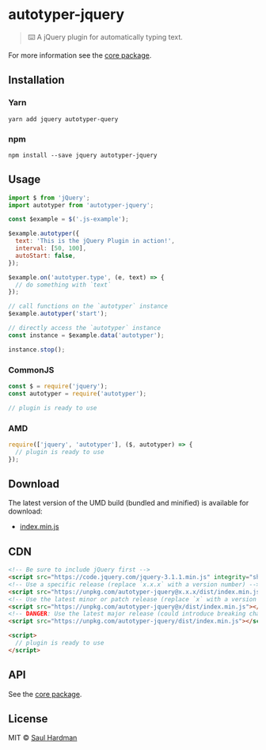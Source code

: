 # autotyper-jquery

> ⌨️ A jQuery plugin for automatically typing text.

For more information see the [core package](https://github.com/saulhardman/autotyper/tree/master/packages/autotyper).

## Installation

### Yarn

```
yarn add jquery autotyper-query
```

### npm

```
npm install --save jquery autotyper-jquery
```

## Usage

```js
import $ from 'jQuery';
import autotyper from 'autotyper-jquery';

const $example = $('.js-example');

$example.autotyper({
  text: 'This is the jQuery Plugin in action!',
  interval: [50, 100],
  autoStart: false,
});

$example.on('autotyper.type', (e, text) => {
  // do something with `text`
});

// call functions on the `autotyper` instance
$example.autotyper('start');

// directly access the `autotyper` instance
const instance = $example.data('autotyper');

instance.stop();
```

### CommonJS

```js
const $ = require('jquery');
const autotyper = require('autotyper');

// plugin is ready to use
```

### AMD

```js
require(['jquery', 'autotyper'], ($, autotyper) => {
  // plugin is ready to use
});
```

## Download

The latest version of the UMD build (bundled and minified) is available for download:

- [index.min.js](https://unpkg.com/autotyper-jquery/dist/index.min.js)

## CDN

```html
<!-- Be sure to include jQuery first -->
<script src="https://code.jquery.com/jquery-3.1.1.min.js" integrity="sha256-hVVnYaiADRTO2PzUGmuLJr8BLUSjGIZsDYGmIJLv2b8=" crossorigin="anonymous"></script>
<!-- Use a specific release (replace `x.x.x` with a version number) -->
<script src="https://unpkg.com/autotyper-jquery@x.x.x/dist/index.min.js"></script>
<!-- Use the latest minor or patch release (replace `x` with a version number) -->
<script src="https://unpkg.com/autotyper-jquery@x/dist/index.min.js"></script>
<!-- DANGER: Use the latest major release (could introduce breaking changes) -->
<script src="https://unpkg.com/autotyper-jquery/dist/index.min.js"></script>

<script>
  // plugin is ready to use
</script>
```

## API

See the [core package](https://github.com/saulhardman/autotyper/tree/master/packages/autotyper).

## License

MIT © [Saul Hardman](http://saulhardman.com)
